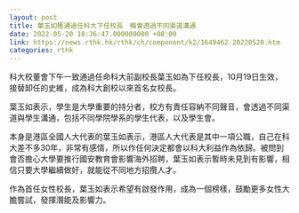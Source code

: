 ```yaml
---
layout: post
title: 葉玉如獲通過任科大下任校長　稱會透過不同渠道溝通
date: 2022-05-20 18:36:47.000000000 +08:00
link: https://news.rthk.hk/rthk/ch/component/k2/1649462-20220520.htm
categories: rthk
---
```


科大校董會下午一致通過任命科大前副校長葉玉如為下任校長，10月19日生效，接替卸任的史維，成為科大創校以來首名女校長。

葉玉如表示，學生是大學重要的持分者，校方有責任容納不同聲音，會透過不同渠道與學生溝通，包括不同學院學系的學生代表，以及學生會。

本身是港區全國人大代表的葉玉如表示，港區人大代表是其中一項公職，自己在科大差不多30年，非常有感情，所以作任何決定都會以科大利益作為依歸。被問到會否擔心大學要推行國安教育會影響海外招聘，葉玉如表示暫時未見到有影響，相信只要大學繼續做好，就能從不同地方招攬人才。

作為首任女性校長，葉玉如表示希望有啟發作用，成為一個榜樣，鼓勵更多女性大膽嘗試，發揮潛能及影響力。
